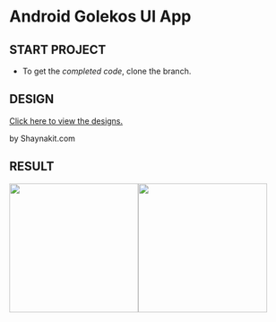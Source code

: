 # Android Golekos UI App

## START PROJECT

- To get the *completed code*, clone the branch.

## DESIGN

<a href="https://shaynakit.com/details/golekos-app" target="_blank">Click here to view the designs.</a>
<p>by Shaynakit.com</p>

## RESULT

<div style="display: flex">
  <img src="https://i.postimg.cc/xdjLx2Y1/Screenshot-20220825-000704.png" width="230" />
  <img src="https://i.postimg.cc/2Skqm7tH/Screenshot-20220825-000755.png" width="230" />
</div>



